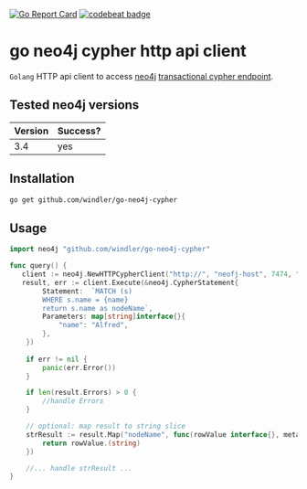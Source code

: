 [![Go Report Card](https://goreportcard.com/badge/github.com/windler/go-neo4j-cypher)](https://goreportcard.com/report/github.com/windler/go-neo4j-cypher) [![codebeat badge](https://codebeat.co/badges/5e9d2ca1-c2a1-43d2-b5c7-992190e807b2)](https://codebeat.co/projects/github-com-windler-go-neo4j-cypher-master)
# go neo4j cypher http api client
`Golang` HTTP api client to access [neo4j](https://neo4j.com/) [transactional cypher endpoint](https://neo4j.com/docs/developer-manual/3.4/http-api/#http-api-transactional).

## Tested neo4j versions

|Version|Success?|
|-|-|
|3.4|yes|

## Installation 
```bash
go get github.com/windler/go-neo4j-cypher
```

## Usage
```go
import neo4j "github.com/windler/go-neo4j-cypher"

func query() {
   client := neo4j.NewHTTPCypherClient("http://", "neofj-host", 7474, "myuser", "secret")
   result, err := client.Execute(&neo4j.CypherStatement{
        Statement:  `MATCH (s) 
        WHERE s.name = {name}
        return s.name as nodeName`,
		Parameters: map[string]interface{}{
            "name": "Alfred",
        },
    })
    
    if err != nil {
        panic(err.Error())
    }

    if len(result.Errors) > 0 {
        //handle Errors
    }

    // optional: map result to string slice
    strResult := result.Map("nodeName", func(rowValue interface{}, meta neo4j.CypherQueryResultValueMeta) interface{} {
		return rowValue.(string)
    })

    //... handle strResult ... 
}

```
